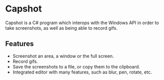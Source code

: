 # Capshot
Capshot is a C# program which interops with the Windows API in order to take
screenshots, as well as being able to record gifs.

## Features
- Screenshot an area, a window or the full screen.
- Record gifs.
- Save the screenshots to a file, or copy them to the clipboard.
- Integrated editor with many features, such as blur, pen, rotate, etc.
